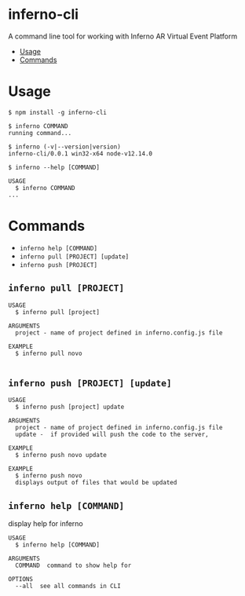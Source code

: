 inferno-cli
===========

A command line tool for working with Inferno AR Virtual Event Platform

<!-- toc -->
* [Usage](#usage)
* [Commands](#commands)
<!-- tocstop -->
# Usage
<!-- usage -->
```sh-session
$ npm install -g inferno-cli

$ inferno COMMAND
running command...

$ inferno (-v|--version|version)
inferno-cli/0.0.1 win32-x64 node-v12.14.0

$ inferno --help [COMMAND]

USAGE
  $ inferno COMMAND
...
```
<!-- usagestop -->
# Commands
<!-- commands -->
* `inferno help [COMMAND]`
* `inferno pull [PROJECT] [update]`
* `inferno push [PROJECT]`


## `inferno pull [PROJECT]`

```
USAGE
  $ inferno pull [project]

ARGUMENTS
  project - name of project defined in inferno.config.js file

EXAMPLE
  $ inferno pull novo
  
```

## `inferno push [PROJECT] [update]`

```
USAGE
  $ inferno push [project] update

ARGUMENTS
  project - name of project defined in inferno.config.js file
  update -  if provided will push the code to the server, 

EXAMPLE
  $ inferno push novo update

EXAMPLE
  $ inferno push novo 
  displays output of files that would be updated  

```


## `inferno help [COMMAND]`

display help for inferno

```
USAGE
  $ inferno help [COMMAND]

ARGUMENTS
  COMMAND  command to show help for

OPTIONS
  --all  see all commands in CLI
```

<!-- commandsstop -->
